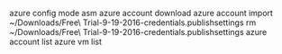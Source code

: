   azure config mode asm
  azure account download
  azure account import ~/Downloads/Free\ Trial-9-19-2016-credentials.publishsettings
  rm ~/Downloads/Free\ Trial-9-19-2016-credentials.publishsettings
  azure account list
  azure vm list
